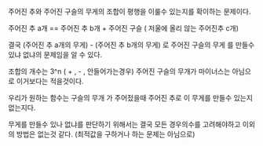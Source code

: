 주어진 추와 주어진 구슬의 무게의 조합이 평행을 이룰수 있는지를 확이하는 문제이다. 

주어진 추 a개 == 주어진 추 b개 + 주어진 구슬   ( 저울에 올리 않는 주어진추 c개)

결국 (주어진 추 a개의 무게) - (주어진 추 b개의 무게) 로  주어진 구슬의 무게 를 만들수 있냐 없냐의 문제임을 알 수 있다. 

조합의 개수는 3^n ( + , - , 안들어가는경우) 주어진 구슬의 무개가 마이너스는 아님으로 이거보다는 적을것이다. 

우리가 원하는 함수는 구슬의 무개 가 주어젔을때 주어진 추로 이 무게를 만들수 있는지 없는지다. 

무게를 만들수 있나 없냐를 판단하기 위해서는 결국 모든 경우의수를 고려해야하고 이외의 방법은 없는것 같다. (최적값을 구하거나 하는 문제는 아님으로)








